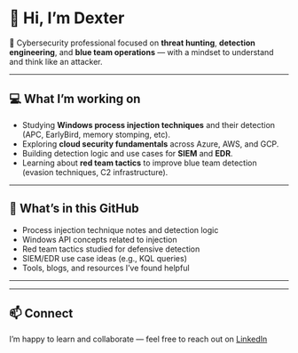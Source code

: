# 👋 Hi, I’m Dexter

🔹 Cybersecurity professional focused on **threat hunting**, **detection engineering**, and **blue team operations** — with a mindset to understand and think like an attacker.

---

## 💻 What I’m working on

- Studying **Windows process injection techniques** and their detection (APC, EarlyBird, memory stomping, etc).
- Exploring **cloud security fundamentals** across Azure, AWS, and GCP.
- Building detection logic and use cases for **SIEM** and **EDR**.
- Learning about **red team tactics** to improve blue team detection (evasion techniques, C2 infrastructure).

---

## 📝 What’s in this GitHub

- Process injection technique notes and detection logic
- Windows API concepts related to injection
- Red team tactics studied for defensive detection
- SIEM/EDR use case ideas (e.g., KQL queries)
- Tools, blogs, and resources I’ve found helpful

---


---

## 📫 Connect

I’m happy to learn and collaborate — feel free to reach out on [LinkedIn](https://www.linkedin.com/in/chandan-kumar-898a8b8a/)  

